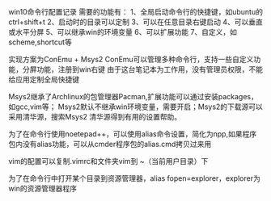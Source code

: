 win10命令行配置记录
需要的功能有：
1、全局启动命令行的快捷键，如ubuntu的ctrl+shift+t
2、启动时的目录可以定制
3、可以在任意目录右键启动
4、可以垂直或水平分屏
5、可以继承win的环境变量
6、可以扩展功能
7、自定义，如scheme,shortcut等


实现方案为ConEmu + Msys2
ConEmu可以管理多种命令行，支持一些自定义功能，分屏功能，注册到win右键
由于这台笔记本为工作用，没有管理员权限，不能给应用定制全局快捷键

Msys2继承了Archlinux的包管理器Pacman,扩展功能可以通过安装packages，如gcc,vim等；
Msys2默认不继承win环境变量，需要开启；Msys2的下载源可以采用清华源，搜索Msys2 清华源得到有用的设置帮助。

为了在命令行使用noetepad++，可以使用alias命令设置，简化为npp,如果程序包内没有alias功能，可以从cmder程序包的alias.cmd拷贝过来用

vim的配置可以复制.vimrc和文件夹vim到 ~（当前用户目录）下

为了在命令行中打开某个目录到资源管理器，alias fopen=explorer，explorer为win的资源管理器程序


